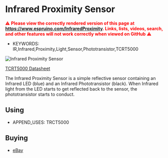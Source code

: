 <!--- Copyright (c) 2013 Gordon Williams, Pur3 Ltd. See the file LICENSE for copying permission. -->
Infrared Proximity Sensor
=========

<span style="color:red">:warning: **Please view the correctly rendered version of this page at https://www.espruino.com/InfraredProximity. Links, lists, videos, search, and other features will not work correctly when viewed on GitHub** :warning:</span>

* KEYWORDS: IR,Infrared,Proximity,Light,Sensor,Phototransistor,TCRT5000

![Infrared Proximity Sensor](InfraredProximity/module.jpg)

[TCRT5000 Datasheet](/datasheets/TCRT5000.pdf)

The Infrared Proximity Sensor is a simple reflective sensor containing an Infrared LED (blue) and an Infrared Phototransistor (black). When Infrared light from the LED starts to get reflected back to the sensor, the phototransistor starts to conduct.

Using 
-----

* APPEND_USES: TRCT5000

Buying
-----

* [eBay](http://www.ebay.com/sch/i.html?_nkw=TCRT5000)
